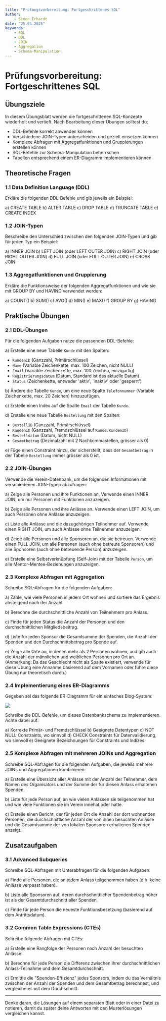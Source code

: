 ```yaml
---
title: "Prüfungsvorbereitung: Fortgeschrittenes SQL"
author: 
    - Simon Erhardt
date: "25.04.2025"
keywords:
    - SQL
    - DDL
    - JOIN
    - Aggregation
    - Schema-Manipulation
---
```


# Prüfungsvorbereitung: Fortgeschrittenes SQL

## Übungsziele

In diesem Übungsblatt werden die fortgeschrittenen SQL-Konzepte wiederholt und vertieft. Nach Bearbeitung dieser Übungen solltest du:

- DDL-Befehle korrekt anwenden können
- Verschiedene JOIN-Typen unterscheiden und gezielt einsetzen können
- Komplexe Abfragen mit Aggregatfunktionen und Gruppierungen erstellen können
- SQL-Befehle zur Schema-Manipulation beherrschen
- Tabellen entsprechend einem ER-Diagramm implementieren können

## Theoretische Fragen

### 1.1 Data Definition Language (DDL)

Erkläre die folgenden DDL-Befehle und gib jeweils ein Beispiel:

a) CREATE TABLE
b) ALTER TABLE
c) DROP TABLE
d) TRUNCATE TABLE
e) CREATE INDEX

### 1.2 JOIN-Typen

Beschreibe den Unterschied zwischen den folgenden JOIN-Typen und gib für jeden Typ ein Beispiel:

a) INNER JOIN
b) LEFT JOIN (oder LEFT OUTER JOIN)
c) RIGHT JOIN (oder RIGHT OUTER JOIN)
d) FULL JOIN (oder FULL OUTER JOIN)
e) CROSS JOIN

### 1.3 Aggregatfunktionen und Gruppierung

Erkläre die Funktionsweise der folgenden Aggregatfunktionen und wie sie mit GROUP BY und HAVING verwendet werden:

a) COUNT()
b) SUM()
c) AVG()
d) MIN()
e) MAX()
f) GROUP BY
g) HAVING

## Praktische Übungen

### 2.1 DDL-Übungen

Für die folgenden Aufgaben nutze die passenden DDL-Befehle:

a) Erstelle eine neue Tabelle `Kunde` mit den Spalten:
   - `KundenID` (Ganzzahl, Primärschlüssel)
   - `Name` (Variable Zeichenkette, max. 100 Zeichen, nicht NULL)
   - `Email` (Variable Zeichenkette, max. 100 Zeichen, einzigartig)
   - `Registrierungsdatum` (Datum, Standard ist das aktuelle Datum)
   - `Status` (Zeichenkette, entweder 'aktiv', 'inaktiv' oder 'gesperrt')

b) Ändere die Tabelle `Kunde`, um eine neue Spalte `Telefonnummer` (Variable Zeichenkette, max. 20 Zeichen) hinzuzufügen.

c) Erstelle einen Index auf die Spalte `Email` der Tabelle `Kunde`.

d) Erstelle eine neue Tabelle `Bestellung` mit den Spalten:
   - `BestellID` (Ganzzahl, Primärschlüssel)
   - `KundenID` (Ganzzahl, Fremdschlüssel auf `Kunde.KundenID`)
   - `Bestelldatum` (Datum, nicht NULL)
   - `Gesamtbetrag` (Dezimalzahl mit 2 Nachkommastellen, grösser als 0)

e) Füge einen Constraint hinzu, der sicherstellt, dass der `Gesamtbetrag` in der Tabelle `Bestellung` immer grösser als 0 ist.

### 2.2 JOIN-Übungen

Verwende die Verein-Datenbank, um die folgenden Informationen mit verschiedenen JOIN-Typen abzufragen:

a) Zeige alle Personen und ihre Funktionen an. Verwende einen INNER JOIN, um nur Personen mit Funktionen anzuzeigen.

b) Zeige alle Personen und ihre Anlässe an. Verwende einen LEFT JOIN, um auch Personen ohne Anlässe anzuzeigen.

c) Liste alle Anlässe und die dazugehörigen Teilnehmer auf. Verwende einen RIGHT JOIN, um auch Anlässe ohne Teilnehmer anzuzeigen.

d) Zeige alle Personen und alle Sponsoren an, die sie betreuen. Verwende einen FULL JOIN, um alle Personen (auch ohne betreute Sponsoren) und alle Sponsoren (auch ohne betreuende Person) anzuzeigen.

e) Erstelle eine Selbstverknüpfung (Self-Join) mit der Tabelle `Person`, um alle Mentor-Mentee-Beziehungen anzuzeigen.

### 2.3 Komplexe Abfragen mit Aggregation

Schreibe SQL-Abfragen für die folgenden Aufgaben:

a) Zähle, wie viele Personen in jedem Ort wohnen und sortiere das Ergebnis absteigend nach der Anzahl.

b) Berechne die durchschnittliche Anzahl von Teilnehmern pro Anlass.

c) Finde für jeden Status die Anzahl der Personen und den durchschnittlichen Mitgliedsbeitrag.

d) Liste für jeden Sponsor die Gesamtsumme der Spenden, die Anzahl der Spenden und den Durchschnittsbetrag pro Spende auf.

e) Zeige alle Orte an, in denen mehr als 2 Personen wohnen, und gib auch die Anzahl der männlichen und weiblichen Personen pro Ort an. (Anmerkung: Da das Geschlecht nicht als Spalte existiert, verwende für diese Übung eine Annahme basierend auf dem Vornamen oder führe diese Übung nur theoretisch durch.)

### 2.4 Implementierung eines ER-Diagramms

Gegeben sei das folgende ER-Diagramm für ein einfaches Blog-System:

![](img/artikel.png)

Schreibe die DDL-Befehle, um dieses Datenbankschema zu implementieren. Achte dabei auf:

a) Korrekte Primär- und Fremdschlüssel
b) Geeignete Datentypen
c) NOT NULL Constraints, wo sinnvoll
d) CHECK Constraints für Datenvalidierung, wo sinnvoll
e) Geeignete Bezeichnungen für Constraints und Indizes

### 2.5 Komplexe Abfragen mit mehreren JOINs und Aggregation

Schreibe SQL-Abfragen für die folgenden Aufgaben, die jeweils mehrere JOINs und Aggregationen kombinieren:

a) Erstelle eine Übersicht aller Anlässe mit der Anzahl der Teilnehmer, dem Namen des Organisators und der Summe der für diesen Anlass erhaltenen Spenden.

b) Liste für jede Person auf, an wie vielen Anlässen sie teilgenommen hat und wie viele Funktionen sie im Verein innehat oder hatte.

c) Erstelle einen Bericht, der für jeden Ort die Anzahl der dort wohnenden Personen, die durchschnittliche Anzahl der von ihnen besuchten Anlässe und die Gesamtsumme der von lokalen Sponsoren erhaltenen Spenden anzeigt.

## Zusatzaufgaben

### 3.1 Advanced Subqueries

Schreibe SQL-Abfragen mit Unterabfragen für die folgenden Aufgaben:

a) Finde alle Personen, die an jedem Anlass teilgenommen haben (d.h. keine Anlässe verpasst haben).

b) Liste alle Sponsoren auf, deren durchschnittlicher Spendenbetrag höher ist als der Gesamtdurchschnitt aller Spenden.

c) Finde für jede Person die neueste Funktionsbesetzung (basierend auf dem Antrittsdatum).

### 3.2 Common Table Expressions (CTEs)

Schreibe folgende Abfragen mit CTEs:

a) Erstelle eine Rangfolge der Personen nach Anzahl der besuchten Anlässe.

b) Berechne für jede Person die Differenz zwischen ihrer durchschnittlichen Anlass-Teilnahme und dem Gesamtdurchschnitt.

c) Ermittle die "Spenden-Effizienz" jedes Sponsors, indem du das Verhältnis zwischen der Anzahl der Spenden und dem Gesamtbetrag berechnest, und vergleiche es mit dem Durchschnitt.

---

Denke daran, die Lösungen auf einem separaten Blatt oder in einer Datei zu notieren, damit du später deine Antworten mit den Musterlösungen vergleichen kannst.
